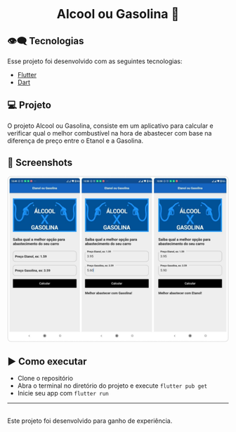 <br>
<center>
<p align="center">
  <h1> Alcool ou Gasolina 🚗 </h1>
</p></center>

## 👁‍🗨 Tecnologias

Esse projeto foi desenvolvido com as seguintes tecnologias:

- [Flutter](https://flutter.dev/)
- [Dart](https://dart.dev/)

## 💻 Projeto

O projeto Alcool ou Gasolina, consiste em um aplicativo para calcular e verificar qual o melhor combustível na hora de abastecer com base na diferença de preço entre o Etanol e a Gasolina.

## 📱 Screenshots
<div>
  <img src="https://github.com/jhonathanqz/Alcool_ou_Gasolina/blob/master/screenshots/home1.jpg" width="600px" style="max-width:100%;" alt="imagem do projeto">
</div>

## ▶️ Como executar

- Clone o repositório
- Abra o terminal no diretório do projeto e execute `flutter pub get`
- Inicie seu app com `flutter run`

---
<br>
Este projeto foi desenvolvido para ganho de experiência.
